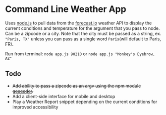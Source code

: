 # Command Line Weather App
Uses [node.js](https://nodejs.org/en/docs/) to pull data from the [forecast.io](https://developer.forecast.io/) weather API to display the current conditions and temperature for the argument that you pass to node. Can be a zipcode or a city. Note that the city must be passed as a string, ex. `"Paris, TX"` unless you can pass as a single word `Paris`(will default to Paris, FR).

Run from terminal: `node app.js 90210` or `node app.js "Monkey's Eyebrow, AZ"`  

## Todo
* ~~Add ability to pass a zipcode as an argv using the npm module [geocoder](https://www.npmjs.com/package/geocoder).~~
* Add a client-side interface for mobile and desktop
* Play a Weather Report snippet depending on the current conditions for improved accessibility
